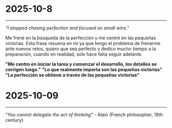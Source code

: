 # 2025-10-8

---

*"I stopped chasing perfection and focused on small wins."*

Me frené en la búsqueda de la perfección y me centré en las pequeñas victorias.
Esta frase resuena en mi ya que tengo el problema de frenarme ante nuevos retos, quiero que sea perfecto y dedico mucho tiempo a la preparación, cuando en realidad, solo hace falta seguir adelante.

**"Me centro en iniciar la tarea y comenzar el desarrollo, los detalles se corrigen luego."** 
**"Lo que realmente importa son las pequeñas victorias"** 
**"La perfección se obtiene a través de las pequeñas victorias"** 

# 2025-10-09

---

*"You cannot delegate the act of thinking"* - Alain (French philosopher, 19th century)
